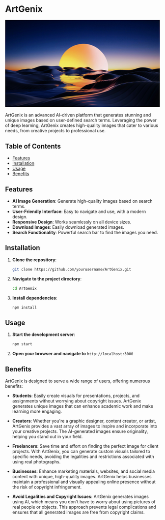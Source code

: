 # ArtGenix

![ArtGenix Logo](src/components/img.jpg)

ArtGenix is an advanced AI-driven platform that generates stunning and unique images based on user-defined search terms. Leveraging the power of deep learning, ArtGenix creates high-quality images that cater to various needs, from creative projects to professional use.

## Table of Contents

- [Features](#features)
- [Installation](#installation)
- [Usage](#usage)
- [Benefits](#benefits)


## Features

- **AI Image Generation**: Generate high-quality images based on search terms.
- **User-Friendly Interface**: Easy to navigate and use, with a modern design.
- **Responsive Design**: Works seamlessly on all device sizes.
- **Download Images**: Easily download generated images.
- **Search Functionality**: Powerful search bar to find the images you need.

## Installation

1. **Clone the repository**:
    ```bash
    git clone https://github.com/yourusername/ArtGenix.git
    ```
2. **Navigate to the project directory**:
    ```bash
    cd ArtGenix
    ```
3. **Install dependencies**:
    ```bash
    npm install
    ```

## Usage

1. **Start the development server**:
    ```bash
    npm start
    ```
2. **Open your browser and navigate to** `http://localhost:3000`

## Benefits

ArtGenix is designed to serve a wide range of users, offering numerous benefits:

- **Students**: Easily create visuals for presentations, projects, and assignments without worrying about copyright issues. ArtGenix generates unique images that can enhance academic work and make learning more engaging.

- **Creators**: Whether you're a graphic designer, content creator, or artist, ArtGenix provides a vast array of images to inspire and incorporate into your creative projects. The AI-generated images ensure originality, helping you stand out in your field.

- **Freelancers**: Save time and effort on finding the perfect image for client projects. With ArtGenix, you can generate custom visuals tailored to specific needs, avoiding the legalities and restrictions associated with using real photographs.

- **Businesses**: Enhance marketing materials, websites, and social media content with unique, high-quality images. ArtGenix helps businesses maintain a professional and visually appealing online presence without the risk of copyright infringement.

- **Avoid Legalities and Copyright Issues**: ArtGenix generates images using AI, which means you don't have to worry about using pictures of real people or objects. This approach prevents legal complications and ensures that all generated images are free from copyright claims.

